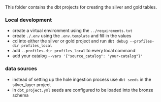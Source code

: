 This folder contains the dbt projects for creating the silver and gold tables.

### Local development
- create a virtual environment using the `../requirements.txt`
- create `./.env` using the `.env.template` and fill in the values
- cd into either the silver or gold project and run `dbt debug --profiles-dir profiles_local`
- add `--profiles-dir profiles_local` to every local command
- add your catalog `--vars '{"source_catalog": "your-catalog"}'`

### data sources
- instead of setting up the hole ingestion process use `dbt seeds` in the silver_layer project
- in `dbt_project.yml` seeds are configured to be loaded into the bronze schema
